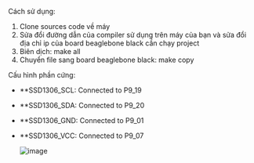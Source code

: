 Cách sử dụng:
1. Clone sources code về máy
2. Sửa đổi đường dẫn của compiler sử dụng trên máy của bạn và sửa đổi địa chỉ ip của board beaglebone black cần chạy project
3. Biên dịch: make all
4. Chuyển file sang board beaglebone black: make copy

Cấu hình phần cứng:

- **SSD1306_SCL:   Connected to P9_19
- **SSD1306_SDA:   Connected to P9_20
- **SSD1306_GND:   Connected to P9_01 
- **SSD1306_VCC:   Connected to P9_07

  ![image](https://github.com/user-attachments/assets/acdbdecf-df68-4bd4-aeb8-cbbc49a74272)

